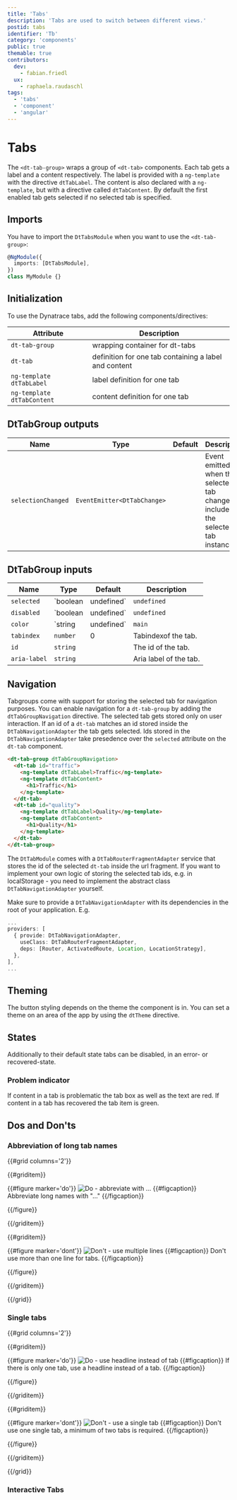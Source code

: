 ```yaml
---
title: 'Tabs'
description: 'Tabs are used to switch between different views.'
postid: tabs
identifier: 'Tb'
category: 'components'
public: true
themable: true
contributors:
  dev:
    - fabian.friedl
  ux:
    - raphaela.raudaschl
tags:
  - 'tabs'
  - 'component'
  - 'angular'
---
```


# Tabs

The `<dt-tab-group>` wraps a group of `<dt-tab>` components. Each tab gets a
label and a content respectively. The label is provided with a `ng-template`
with the directive `dtTabLabel`. The content is also declared with a
`ng-template`, but with a directive called `dtTabContent`. By default the first
enabled tab gets selected if no selected tab is specified.

<docs-source-example example="TabsPureExample"></docs-source-example>

## Imports

You have to import the `DtTabsModule` when you want to use the `<dt-tab-group>`:

```typescript
@NgModule({
  imports: [DtTabsModule],
})
class MyModule {}
```

## Initialization

To use the Dynatrace tabs, add the following components/directives:

| Attribute                  | Description                                           |
| -------------------------- | ----------------------------------------------------- |
| `dt-tab-group`             | wrapping container for dt-tabs                        |
| `dt-tab`                   | definition for one tab containing a label and content |
| `ng-template dtTabLabel`   | label definition for one tab                          |
| `ng-template dtTabContent` | content definition for one tab                        |

## DtTabGroup outputs

| Name               | Type                        | Default | Description                                                                     |
| ------------------ | --------------------------- | ------- | ------------------------------------------------------------------------------- |
| `selectionChanged` | `EventEmitter<DtTabChange>` |         | Event emitted when the selected tab changes, includes the selected tab instance |

## DtTabGroup inputs

| Name         | Type                  | Default     | Description                                                                                                                           |
| ------------ | --------------------- | ----------- | ------------------------------------------------------------------------------------------------------------------------------------- |
| `selected`   | `boolean | undefined` | `undefined` | Sets the selected state if property is set and the value is truthy or undefined                                                       |
| `disabled`   | `boolean | undefined` | `undefined` | Sets disable state if property is set and the value is truthy or undefined                                                            |
| `color`      | `string | undefined`  | `main`      | Sets color. Possible options: <ul><li><code>main</code> (default)</li><li><code>recovered</code></li><li><code>error</code></li></ul> |
| `tabindex`   | `number`              | 0           | Tabindexof the tab.                                                                                                                   |
| `id`         | `string`              |             | The id of the tab.                                                                                                                    |
| `aria-label` | `string`              |             | Aria label of the tab.                                                                                                                |

## Navigation

Tabgroups come with support for storing the selected tab for navigation
purposes. You can enable navigation for a `dt-tab-group` by adding the
`dtTabGroupNavigation` directive. The selected tab gets stored only on user
interaction. If an id of a `dt-tab` matches an id stored inside the
`DtTabNavigationAdapter` the tab gets selected. Ids stored in the
`DtTabNavigationAdapter` take presedence over the `selected` attribute on the
`dt-tab` component.

```html
<dt-tab-group dtTabGroupNavigation>
  <dt-tab id="traffic">
    <ng-template dtTabLabel>Traffic</ng-template>
    <ng-template dtTabContent>
      <h1>Traffic</h1>
    </ng-template>
  </dt-tab>
  <dt-tab id="quality">
    <ng-template dtTabLabel>Quality</ng-template>
    <ng-template dtTabContent>
      <h1>Quality</h1>
    </ng-template>
  </dt-tab>
</dt-tab-group>
```

The `DtTabModule` comes with a `DtTabRouterFragmentAdapter` service that stores
the id of the selected `dt-tab` inside the url fragment. If you want to
implement your own logic of storing the selected tab ids, e.g. in localStorage -
you need to implement the abstract class `DtTabNavigationAdapter` yourself.

Make sure to provide a `DtTabNavigationAdapter` with its dependencies in the
root of your application. E.g.

```typescript
...
providers: [
  { provide: DtTabNavigationAdapter,
    useClass: DtTabRouterFragmentAdapter,
    deps: [Router, ActivatedRoute, Location, LocationStrategy],
  },
],
...
```

## Theming

The button styling depends on the theme the component is in. You can set a theme
on an area of the app by using the `dtTheme` directive.

## States

Additionally to their default state tabs can be disabled, in an error- or
recovered-state.

<docs-source-example example="TabsDefaultExample"></docs-source-example>

### Problem indicator

If content in a tab is problematic the tab box as well as the text are red. If
content in a tab has recovered the tab item is green.

<docs-source-example example="TabsDynamicExample"></docs-source-example>

## Dos and Don'ts

### Abbreviation of long tab names

{{#grid columns='2'}}

{{#griditem}}

{{#figure marker='do'}}
![Do - abbreviate with ...](https://d24pvdz4mvzd04.cloudfront.net/test/tab-abbreviation-do-324-bbb38d763f.png)
{{#figcaption}} Abbreviate long names with "..." {{/figcaption}}

{{/figure}}

{{/griditem}}

{{#griditem}}

{{#figure marker='dont'}}
![Don't - use multiple lines](https://d24pvdz4mvzd04.cloudfront.net/test/tab-abbreviation-dont-324-2beb0e2685.png)
{{#figcaption}} Don't use more than one line for tabs. {{/figcaption}}

{{/figure}}

{{/griditem}}

{{/grid}}

### Single tabs

{{#grid columns='2'}}

{{#griditem}}

{{#figure marker='do'}}
![Do - use headline instead of tab](https://d24pvdz4mvzd04.cloudfront.net/test/tab-single-do-290-f105648d41.png)
{{#figcaption}} If there is only one tab, use a headline instead of a tab.
{{/figcaption}}

{{/figure}}

{{/griditem}}

{{#griditem}}

{{#figure marker='dont'}}
![Don't - use a single tab](https://d24pvdz4mvzd04.cloudfront.net/test/tab-single-dont-290-7282424245.png)
{{#figcaption}} Don't use one single tab, a minimum of two tabs is required.
{{/figcaption}}

{{/figure}}

{{/griditem}}

{{/grid}}

### Interactive Tabs

<docs-source-example example="TabsInteractiveExample"></docs-source-example>
